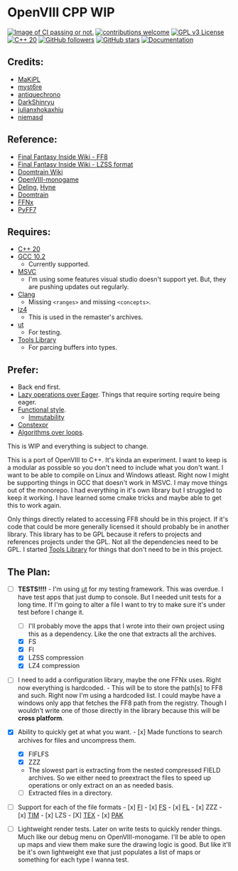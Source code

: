 # OpenVIII CPP WIP

[![Image of CI passing or not.](https://ci.appveyor.com/api/projects/status/32r7s2skrgm9ubva?svg=true)](https://ci.appveyor.com/project/Sebanisu/openviii-cpp-wip)
[![contributions welcome](https://img.shields.io/badge/contributions-welcome-brightgreen.svg?style=flat)](https://github.com/sebanisu/OpenVIII_CPP_WIP/issues) 
[![GPL v3 License](https://img.shields.io/badge/License-GPL_V3-blue.svg)](https://www.gnu.org/licenses/gpl-3.0.en.html) 
[![C++ 20](https://img.shields.io/badge/C++%20-20-ff69b4.svg)](https://en.cppreference.com/w/cpp/20) 
[![GitHub followers](https://img.shields.io/github/followers/sebanisu.svg?style=social&label=Follow)](https://github.com/sebanisu?tab=followers) 
[![GitHub stars](https://img.shields.io/github/stars/sebanisu/ToolsLibrary.svg?style=social&label=Star)](https://GitHub.com/sebanisu/OpenVIII_CPP_WIP/stargazers/) 
[![Documentation](https://codedocs.xyz/Sebanisu/OpenVIII_CPP_WIP.svg)](https://codedocs.xyz/Sebanisu/OpenVIII_CPP_WIP/)

## Credits:
 - [MaKiPL](https://github.com/MaKiPL)
 - [myst6re](https://github.com/myst6re)
 - [antiquechrono](https://github.com/antiquechrono)
 - [DarkShinryu](https://github.com/DarkShinryu)
 - [julianxhokaxhiu](https://github.com/julianxhokaxhiu)
 - [niemasd](https://github.com/niemasd/PyFF7)

## Reference:
 - [Final Fantasy Inside Wiki - FF8](http://wiki.ffrtt.ru/index.php?title=FF8)
 - [Final Fantasy Inside Wiki - LZSS format](http://wiki.ffrtt.ru/index.php?title=FF7/LZSS_format)
 - [Doomtrain Wiki](https://github.com/DarkShinryu/doomtrain/wiki)
 - [OpenVIII-monogame](https://github.com/MaKiPL/OpenVIII-monogame)
 - [Deling](https://github.com/myst6re/deling), [Hyne](https://github.com/myst6re/hyne)
 - [Doomtrain](https://github.com/DarkShinryu/doomtrain)
 - [FFNx](https://github.com/julianxhokaxhiu/FFNx)
 - [PyFF7](https://github.com/niemasd/PyFF7)
 
## Requires:
 - [C++ 20](https://en.cppreference.com/w/cpp/20)
 - [GCC 10.2](https://gcc.gnu.org/gcc-10/)
   - Currently supported.
 - [MSVC](https://visualstudio.microsoft.com/vs/features/cplusplus/)
   - I'm using some features visual studio doesn't support yet. But, they are pushing updates out regularly.
 - [Clang](https://clang.llvm.org/cxx_status.html)
   - Missing `<ranges>` and missing `<concepts>`.
 - [lz4](https://github.com/lz4/lz4)
   - This is used in the remaster's archives.
 - [ut](https://github.com/boost-ext/ut)
   - For testing.
 - [Tools Library](https://github.com/Sebanisu/ToolsLibrary)
   - For parcing buffers into types.
## Prefer:
 - Back end first.
 - [Lazy operations over Eager](https://www.imperva.com/learn/performance/lazy-loading/). Things that require sorting require being eager.
 - [Functional style](https://docs.microsoft.com/en-us/archive/msdn-magazine/2012/august/c-functional-style-programming-in-c).
   - [Immutability](https://www.modernescpp.com/index.php/c-core-guidelines-rules-for-constants-and-immutability)
 - [Constexpr](https://www.youtube.com/watch?v=HMB9oXFobJc)
 - [Algorithms over loops](https://www.drdobbs.com/stl-algorithms-vs-hand-written-loops/184401446).

This is WIP and everything is subject to change.

This is a port of OpenVIII to C++. It's kinda an experiment. I want to keep is a modular as possible so you don't need to include what you don't want. I want to be able to compile on Linux and Windows atleast. Right now I might be supporting things in GCC that doesn't work in MSVC. I may move things out of the monorepo. I had everything in it's own library but I struggled to keep it working. I have learned some cmake tricks and maybe able to get this to work again.

Only things directly related to accessing FF8 should be in this project. If it's code that could be more generally licensed it should probably be in another library. This library has to be GPL because it refers to projects and references projects under the GPL. Not all the dependencies need to be GPL. I started [Tools Library](https://github.com/Sebanisu/ToolsLibrary) for things that don't need to be in this project.

## The Plan:

  - [ ] **TESTS!!!!** - I'm using [ut](https://github.com/boost-ext/ut) for my testing framework. This was overdue. I have test apps that just dump to console. But I needed unit tests for a long time. If I'm going to alter a file I want to try to make sure it's under test before I change it.
    - [ ] I'll probably move the apps that I wrote into their own project using this as a dependency. Like the one that extracts all the archives. 
    - [x] FS
    - [x] FI
    - [x] LZSS compression
    - [x] LZ4 compression
  - [ ]  I need to add a configuration library, maybe the one FFNx uses. Right now everything is hardcoded.
    -  This will be to store the path[s] to FF8 and such. Right now I'm using a hardcoded list. I could maybe have a windows only app that fetches the FF8 path from the registry. Though I wouldn't write one of those directly in the library because this will be **cross platform**.
 
  - [x]  Ability to quickly get at what you want.
    - [x]  Made functions to search archives for files and uncompress them.
      - [x]  FIFLFS
      - [x]  ZZZ
      - The slowest part is extracting from the nested compressed FIELD archives. So we either need to preextract the files to speed up operations or only extract on an as needed basis.
      - [ ] Extracted files in a directory.
  - [ ]  Support for each of the file formats
    - [x]  [FI](http://wiki.ffrtt.ru/index.php?title=FF8/PC_Media#.fi_.28File_Index.29)
    - [x]  [FS](http://wiki.ffrtt.ru/index.php?title=FF8/PC_Media#.fs_.28File_Source.29)
    - [x]  [FL](http://wiki.ffrtt.ru/index.php?title=FF8/PC_Media#.fl_.28File_List.29)
    - [x]  ZZZ
    - [x]  [TIM](http://wiki.ffrtt.ru/index.php?title=PSX/TIM_format)
    - [x]  LZS
    - [X]  [TEX](http://wiki.ffrtt.ru/index.php?title=FF7/TEX_format)
    - [x]  [PAK](http://wiki.ffrtt.ru/index.php?title=FF8/FileFormat_PAK)
  - [ ]  Lightweight render tests. Later on write tests to quickly render things. Much like our debug menu on OpenVIII-monogame. I'll be able to open up maps and view them make sure the drawing logic is good. But like it'll be it's own lightweight exe that just populates a list of maps or something for each type I wanna test.
